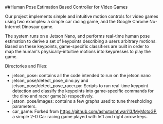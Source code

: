 ##Human Pose Estimation Based Controller for Video Games

Our project implements simple and intuitive motion controls for video games using two examples: a simple car racing game, and the Google Chrome No-Internet Dinosaur game. 

The system runs on a Jetson Nano, and performs real-time human pose estimation to derive a set of keypoints describing a users arbitrary motions. Based on these keypoints, game-specific classifiers are built in order to map the human's physically-intuitive motions into keypresses to play the game.

Directories and Files:
* jetson_pose: contains all the code intended to run on the jetson nano
* jetson_pose/detect_pose_dino.py and jetson_pose/detect_pose_racer.py: Scripts to run real-time keypoint detection and classify the keypoints into game-specific commands for the dino and racer game(s) respectively. 
* jetson_pose/images: contains a few graphs used to tune thresholding parameters.
* car_game: Forked from https://github.com/ashutoshtiwari13/MyMotoGP, a simple 2-D Car racing game played with left and right arrow keys.